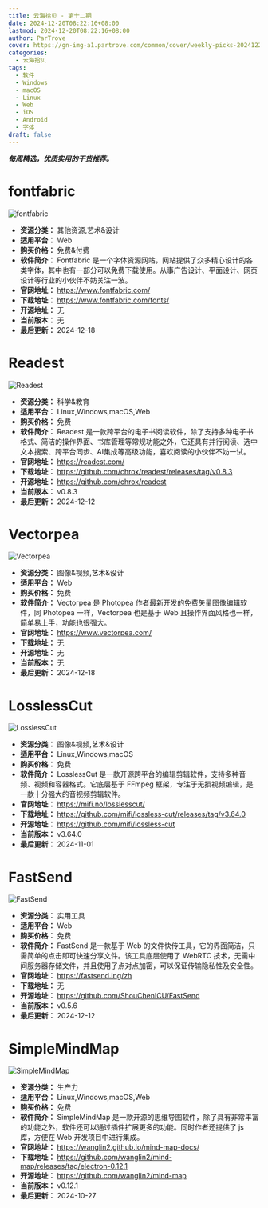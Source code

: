 ```yaml
---
title: 云海拾贝 - 第十二期
date: 2024-12-20T08:22:16+08:00
lastmod: 2024-12-20T08:22:16+08:00
author: ParTrove
cover: https://gn-img-a1.partrove.com/common/cover/weekly-picks-20241220.png
categories:
  - 云海拾贝
tags:
  - 软件
  - Windows
  - macOS
  - Linux
  - Web
  - iOS
  - Android
  - 字体
draft: false
---
```


***每周精选，优质实用的干货推荐。***

<!--more-->

# fontfabric

![fontfabric](https://gn-img-a1.partrove.com/banner/fontfabric.png)
- **资源分类：** 其他资源,艺术&设计
- **适用平台：** Web
- **购买价格：** 免费&付费
- **软件简介：** Fontfabric 是一个字体资源网站，网站提供了众多精心设计的各类字体，其中也有一部分可以免费下载使用。从事广告设计、平面设计、网页设计等行业的小伙伴不妨关注一波。
- **官网地址：** https://www.fontfabric.com/
- **下载地址：** https://www.fontfabric.com/fonts/
- **开源地址：** 无
- **当前版本：** 无
- **最后更新：** 2024-12-18

# Readest

![Readest](https://gn-img-a1.partrove.com/banner/readest.png)
- **资源分类：** 科学&教育
- **适用平台：** Linux,Windows,macOS,Web
- **购买价格：** 免费
- **软件简介：** Readest 是一款跨平台的电子书阅读软件，除了支持多种电子书格式、简洁的操作界面、书库管理等常规功能之外，它还具有并行阅读、选中文本搜索、跨平台同步、AI集成等高级功能，喜欢阅读的小伙伴不妨一试。
- **官网地址：** https://readest.com/
- **下载地址：** https://github.com/chrox/readest/releases/tag/v0.8.3
- **开源地址：** https://github.com/chrox/readest
- **当前版本：** v0.8.3
- **最后更新：** 2024-12-12

# Vectorpea

![Vectorpea](https://gn-img-a1.partrove.com/banner/vectorpea.png)
- **资源分类：** 图像&视频,艺术&设计
- **适用平台：** Web
- **购买价格：** 免费
- **软件简介：** Vectorpea 是 Photopea 作者最新开发的免费矢量图像编辑软件，同 Photopea 一样，Vectorpea 也是基于 Web 且操作界面风格也一样，简单易上手，功能也很强大。
- **官网地址：** https://www.vectorpea.com/
- **下载地址：** 无
- **开源地址：** 无
- **当前版本：** 无
- **最后更新：** 2024-12-18

# LosslessCut

![LosslessCut](https://gn-img-a1.partrove.com/banner/losslesscut.png)
- **资源分类：** 图像&视频,艺术&设计
- **适用平台：** Linux,Windows,macOS
- **购买价格：** 免费
- **软件简介：** 
LosslessCut 是一款开源跨平台的编辑剪辑软件，支持多种音频、视频和容器格式。它底层基于 FFmpeg 框架，专注于无损视频编辑，是一款十分强大的音视频剪辑软件。
- **官网地址：** https://mifi.no/losslesscut/
- **下载地址：** https://github.com/mifi/lossless-cut/releases/tag/v3.64.0
- **开源地址：** https://github.com/mifi/lossless-cut
- **当前版本：** v3.64.0
- **最后更新：** 2024-11-01

# FastSend

![FastSend](https://gn-img-a1.partrove.com/banner/fastsend.png)
- **资源分类：** 实用工具
- **适用平台：** Web
- **购买价格：** 免费
- **软件简介：** FastSend 是一款基于 Web 的文件快传工具，它的界面简洁，只需简单的点击即可快速分享文件。该工具底层使用了 WebRTC 技术，无需中间服务器存储文件，并且使用了点对点加密，可以保证传输隐私性及安全性。
- **官网地址：** https://fastsend.ing/zh
- **下载地址：** 无
- **开源地址：** https://github.com/ShouChenICU/FastSend
- **当前版本：** v0.5.6
- **最后更新：** 2024-12-12

# SimpleMindMap

![SimpleMindMap](https://gn-img-a1.partrove.com/banner/simplemindmap.png)
- **资源分类：** 生产力
- **适用平台：** Linux,Windows,macOS,Web
- **购买价格：** 免费
- **软件简介：** SimpleMindMap 是一款开源的思维导图软件，除了具有非常丰富的功能之外，软件还可以通过插件扩展更多的功能。同时作者还提供了 js 库，方便在 Web 开发项目中进行集成。
- **官网地址：** https://wanglin2.github.io/mind-map-docs/
- **下载地址：** https://github.com/wanglin2/mind-map/releases/tag/electron-0.12.1
- **开源地址：** https://github.com/wanglin2/mind-map
- **当前版本：** v0.12.1
- **最后更新：** 2024-10-27